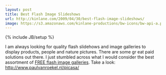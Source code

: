 ```yaml
---
layout: post
title: Best Flash Image Slideshows
url: http://kinlane.com/2009/04/30/best-flash-image-slideshows/
image: https://s3.amazonaws.com/kinlane-productions/bw-icons/bw-api-a.png
---
```

{% include JB/setup %}
<p>
     I am always looking for quality flash slidehows and image galleries to display products, people and nature pictures. There are some gr eat paid solutions out there. I just stumbled across what I would consider the best assortment of <a href="http://www.paulvanroekel.nl/picasa/">FREE flash image galleries</a>. Take a look: <a href="http://www.paulvanroekel.nl/picasa/">http://www.paulvanroekel.nl/picasa/</a>
</p>